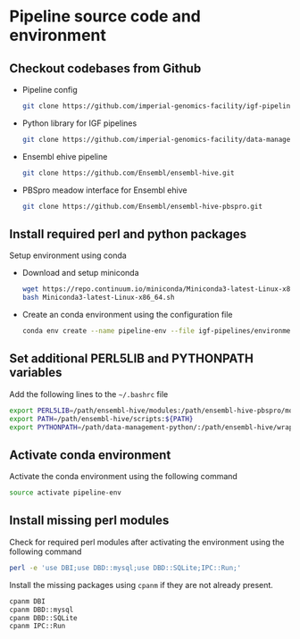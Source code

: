 # Pipeline source code and environment

## Checkout codebases from Github

* Pipeline config
  ```bash
  git clone https://github.com/imperial-genomics-facility/igf-pipelines.git
  ```

* Python library for IGF pipelines
  ```bash
  git clone https://github.com/imperial-genomics-facility/data-management-python.git
  ```

* Ensembl ehive pipeline
  ```bash
  git clone https://github.com/Ensembl/ensembl-hive.git
  ```

* PBSpro meadow interface for Ensembl ehive
  ```bash
  git clone https://github.com/Ensembl/ensembl-hive-pbspro.git
  ```

## Install required perl and python packages
Setup environment using conda

* Download and setup miniconda
  ```bash
  wget https://repo.continuum.io/miniconda/Miniconda3-latest-Linux-x86_64.sh
  bash Miniconda3-latest-Linux-x86_64.sh
  ```

* Create an conda environment using the configuration file
  ```bash
  conda env create --name pipeline-env --file igf-pipelines/environment.yaml
  ```


## Set additional PERL5LIB and PYTHONPATH variables
Add the following lines to the `~/.bashrc` file
  ```bash
  export PERL5LIB=/path/ensembl-hive/modules:/path/ensembl-hive-pbspro/modules:/path/igf-pipelines/modules:${PERL5LIB}
  export PATH=/path/ensembl-hive/scripts:${PATH}
  export PYTHONPATH=/path/data-management-python/:/path/ensembl-hive/wrappers/python3:${PYTHONPATH}
  ```

## Activate conda environment
Activate the conda environment using the following command
  ```bash
  source activate pipeline-env
  ```

## Install missing perl modules
Check for required perl modules after activating the environment using the following command
  ```bash
  perl -e 'use DBI;use DBD::mysql;use DBD::SQLite;IPC::Run;'
  ```

Install the missing packages using `cpanm` if they are not already present.
  ```bash
  cpanm DBI
  cpanm DBD::mysql
  cpanm DBD::SQLite
  cpanm IPC::Run
  ```
